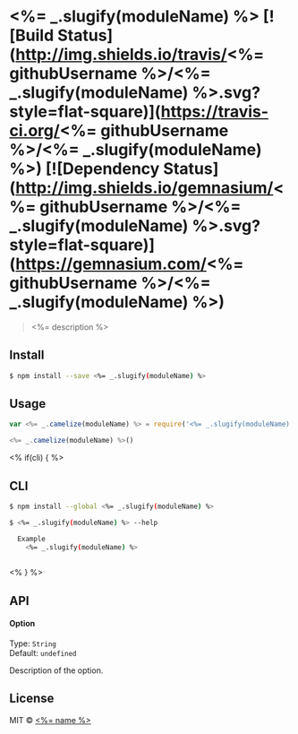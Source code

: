 # <%= _.slugify(moduleName) %> [![Build Status](http://img.shields.io/travis/<%= githubUsername %>/<%= _.slugify(moduleName) %>.svg?style=flat-square)](https://travis-ci.org/<%= githubUsername %>/<%= _.slugify(moduleName) %>) [![Dependency Status](http://img.shields.io/gemnasium/<%= githubUsername %>/<%= _.slugify(moduleName) %>.svg?style=flat-square)](https://gemnasium.com/<%= githubUsername %>/<%= _.slugify(moduleName) %>)
> <%= description %>

## Install

```sh
$ npm install --save <%= _.slugify(moduleName) %>
```


## Usage

```js
var <%= _.camelize(moduleName) %> = require('<%= _.slugify(moduleName) %>');

<%= _.camelize(moduleName) %>()

```

<% if(cli) { %>
## CLI

```sh
$ npm install --global <%= _.slugify(moduleName) %>
```

```sh
$ <%= _.slugify(moduleName) %> --help

  Example
    <%= _.slugify(moduleName) %>
    
```
<% } %>

## API

#### Option

Type: `String`  
Default: `undefined`

Description of the option.


## License

MIT © [<%= name %>](<%= website %>)
